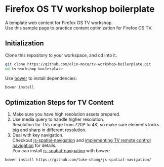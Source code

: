 # Firefox OS TV workshop boilerplate
A template web content for Firefox OS TV workshop.  
Use this sample page to practice content optimization for Firefox OS TV.

## Initialization
Clone this repository to your workspace, and cd into it.
```sh
git clone https://github.com/elin-moco/tv-workshop-boilerplate.git
cd tv-workshop-boilerplate
```
Use [bower] to install dependencies:
```sh
bower install
```
## Optimization Steps for TV Content
1. Make sure you have high resolution assets prepared.
2. Use media query to handle higher resolution.  
Resolution for TVs range from 720P to 4K, so make sure elements looks big and sharp in different resolution.
3. Deal with key navigation.  
Checkout [js-spatial-navigation] and [implementing TV remote control navigation] for details.  
You can install [js-spatial-navigation] with bower:
```sh
bower install https://github.com/luke-chang/js-spatial-navigation/
```
[bower]: http://bower.io/
[js-spatial-navigation]: https://github.com/luke-chang/js-spatial-navigation/
[implementing TV remote control navigation]: https://developer.mozilla.org/en-US/docs/Mozilla/Firefox_OS/TVs_connected_devices/TV_remote_control_navigation
